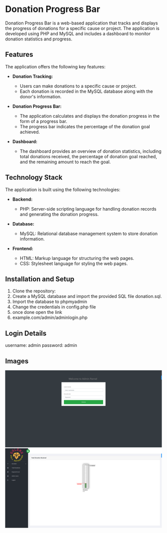 # Donation Progress Bar

Donation Progress Bar is a web-based application that tracks and displays the progress of donations for a specific cause or project. The application is developed using PHP and MySQL and includes a dashboard to monitor donation statistics and progress.

## Features

The application offers the following key features:

- **Donation Tracking:**
  - Users can make donations to a specific cause or project.
  - Each donation is recorded in the MySQL database along with the donor's information.

- **Donation Progress Bar:**
  - The application calculates and displays the donation progress in the form of a progress bar.
  - The progress bar indicates the percentage of the donation goal achieved.

- **Dashboard:**
  - The dashboard provides an overview of donation statistics, including total donations received, the percentage of donation goal reached, and the remaining amount to reach the goal.

## Technology Stack

The application is built using the following technologies:

- **Backend:**
  - PHP: Server-side scripting language for handling donation records and generating the donation progress.

- **Database:**
  - MySQL: Relational database management system to store donation information.

- **Frontend:**
  - HTML: Markup language for structuring the web pages.
  - CSS: Stylesheet language for styling the web pages.

## Installation and Setup

1. Clone the repository:
2. Create a MySQL database and import the provided SQL file donation.sql.
3. Import the database to phpmyadmin
4. Change the credentials in config.php file
5. once done open the link
6. example.com/admin/adminlogin.php

## Login Details
username: admin
password: admin

## Images
![Project Logo](admin/images/1.png)
![Project Logo](admin/images/2.png)



